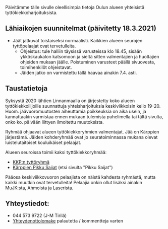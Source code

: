 Päivitämme tälle sivulle oleellisimpia tietoja Oulun alueen yhteisistä
tyttökiekkoharjoituksista.

## Lähiaikojen suunnitelmat (päivitetty 18.3.2021)
* Jäät jatkuvat toistaiseksi normaalisti. Kaikkien alueen seurojen tyttöpelaajat ovat tervetulleita.
  * Ohjeistus: tule halliin täysissä varusteissa klo 18.45, sisään ykköskaukalon
    katsomoon ja sieltä sitten valmentajien ja huoltajien ohjeiden mukaan jäälle.
    Poistuminen varusteet päällä sivuovesta, toimihenkilöt ohjeistavat.
  * Jäiden jatko on varmistettu tällä haavaa ainakin 7.4. asti.


## Taustatietoja

Syksystä 2020 lähtien Linnanmaalla on järjestetty koko alueen
tyttökiekkoilijoille suunnattuja yhteisharjoituksia keskiviikkoisin kello
19-20. Huom. jäävuoromuutosten aiheuttamia poikkeuksia on aika usein, ja kannattaakin
varmistaa ennen mukaan tulemista
puhelimella tai tältä sivulta, onko ko. päivään liittyen ilmoitettu muutoksista.

Ryhmää ohjaavat alueen tyttökiekkoryhmien valmentajat.
Jää on Kärppien järjestämä. Jäiden kohderyhmää ovat jo
seuratoiminnassa mukana olevat luistelutaitoiset kouluikäiset pelaajat.

Alueen seuroissa toimii kaksi tyttökiekkoryhmää:

* [KKP:n tyttöryhmä](https://www.kkpjuniorit.fi/joukkueet/5220)
* [Kärppien Pikku Saijat](https://www.oulunkarpat46.fi/uutiset/7411/kiekkokoulu) (etsi sivulta "Pikku Saijat")

Pääosa keskiviikkovuoron pelaajista on näistä kahdesta ryhmästä, mutta kaikki
muutkin ovat tervetulleita! Pelaajia onkin ollut lisäksi ainakin
MuJK:sta, Ahmoista ja Laserista.

## Yhteystiedot:
 * 044 573 9722 (J-M Tirilä)
 * [Yhteydenottolomake](https://forms.gle/FdxWP3AaG7aNgXdj7) palautetta / kommentteja varten

